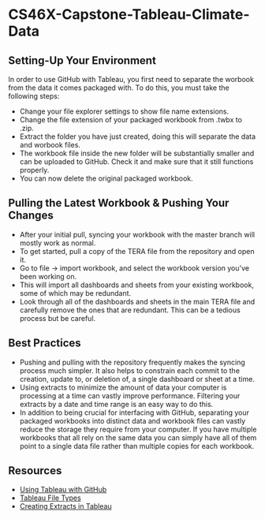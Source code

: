 # CS46X-Capstone-Tableau-Climate-Data

## Setting-Up Your Environment
 In order to use GitHub with Tableau, you first need to separate the worbook from the data it comes packaged with. To do this, you must take the following steps:
- Change your file explorer settings to show file name extensions.
- Change the file extension of your packaged workbook from .twbx to .zip.
- Extract the folder you have just created, doing this will separate the data and worbook files.
- The workbook file inside the new folder will be substantially smaller and can be uploaded to GitHub. Check it and make sure that it still functions properly.
- You can now delete the original packaged workbook.

## Pulling the Latest Workbook & Pushing Your Changes
- After your initial pull, syncing your workbook with the master branch will mostly work as normal.
- To get started, pull a copy of the TERA file from the repository and open it.
- Go to file -> import workbook, and select the workbook version you've been working on.
- This will import all dashboards and sheets from your existing workbook, some of which may be redundant.
- Look through all of the dashboards and sheets in the main TERA file and carefully remove the ones that are redundant. This can be a tedious process but be careful.

## Best Practices
- Pushing and pulling with the repository frequently makes the syncing process much simpler. It also helps to constrain each commit to the creation, update to, or deletion of, a single dashboard or sheet at a time.
- Using extracts to minimize the amount of data your computer is processing at a time can vastly improve performance. Filtering your extracts by a date and time range is an easy way to do this.
- In addition to being crucial for interfacing with GitHub, separating your packaged workbooks into distinct data and workbook files can vastly reduce the storage they require from your computer. If you have multiple workbooks that all rely on the same data you can simply have all of them point to a single data file rather than multiple copies for each workbook.

## Resources
- [Using Tableau with GitHub](https://www.mightycanary.com/ideas/tableau-version-management)
- [Tableau File Types](https://help.tableau.com/current/pro/desktop/en-us/environ_filesandfolders.htm)
- [Creating Extracts in Tableau](https://help.tableau.com/current/pro/desktop/en-us/extracting_data.htm)
